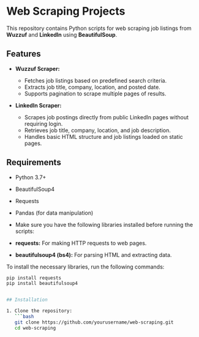 # Web Scraping Projects

This repository contains Python scripts for web scraping job listings from **Wuzzuf** and **LinkedIn** using **BeautifulSoup**.

## Features

- **Wuzzuf Scraper:**
  - Fetches job listings based on predefined search criteria.
  - Extracts job title, company, location, and posted date.
  - Supports pagination to scrape multiple pages of results.

- **LinkedIn Scraper:**
  - Scrapes job postings directly from public LinkedIn pages without requiring login.
  - Retrieves job title, company, location, and job description.
  - Handles basic HTML structure and job listings loaded on static pages.

## Requirements

- Python 3.7+
- BeautifulSoup4
- Requests
- Pandas (for data manipulation)
- Make sure you have the following libraries installed before running the scripts:

- **requests:** For making HTTP requests to web pages.
- **beautifulsoup4 (bs4):** For parsing HTML and extracting data.

To install the necessary libraries, run the following commands:

```bash
pip install requests
pip install beautifulsoup4


## Installation

1. Clone the repository:
   ```bash
   git clone https://github.com/yourusername/web-scraping.git
   cd web-scraping
